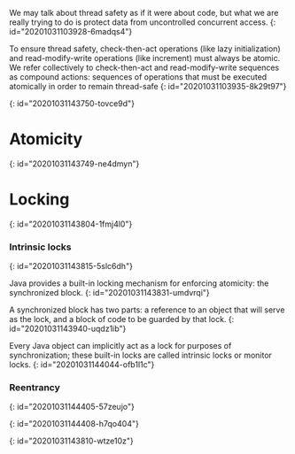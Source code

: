 We may talk about thread safety as if it were about code, but what we are really trying to do is
protect data from uncontrolled concurrent access.
{: id="20201031103928-6madqs4"}

To ensure thread safety, check-then-act operations (like lazy initialization) and read-modify-write operations (like increment) must always be atomic.
We refer collectively to check-then-act and read-modify-write sequences as compound actions: sequences of operations that must be executed atomically in order
to remain thread-safe
{: id="20201031103935-8k29t97"}

{: id="20201031143750-tovce9d"}

# Atomicity
{: id="20201031143749-ne4dmyn"}

# Locking
{: id="20201031143804-1fmj4l0"}

### Intrinsic locks
{: id="20201031143815-5slc6dh"}

Java provides a built-in locking mechanism for enforcing atomicity: the synchronized block.
{: id="20201031143831-umdvrqi"}

A synchronized block has two parts: a reference to an object that will serve as the lock, and a
block of code to be guarded by that lock.
{: id="20201031143940-uqdz1ib"}

Every Java object can implicitly act as a lock for purposes of synchronization;
these built-in locks are called intrinsic locks or monitor locks.
{: id="20201031144044-ofb1l1c"}

### Reentrancy
{: id="20201031144405-57zeujo"}

{: id="20201031144408-h7qo404"}

{: id="20201031143810-wtze10z"}
